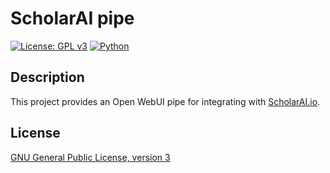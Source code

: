 # ScholarAI pipe
[![License: GPL v3](https://img.shields.io/badge/License-GPLv3-blue.svg)](http://www.gnu.org/licenses/gpl-3.0.html)
[![Python](https://github.com/mys721tx/open-webui-pipes/actions/workflows/python.yml/badge.svg)](https://github.com/mys721tx/open-webui-pipes/actions/workflows/python.yml)

## Description

This project provides an Open WebUI pipe for integrating with [ScholarAI.io](https://scholarai.io).

## License

[GNU General Public License, version 3](http://www.gnu.org/licenses/gpl-3.0.html)
